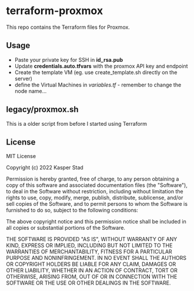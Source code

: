 # terraform-proxmox

This repo contains the Terraform files for Proxmox.

## Usage

* Paste your private key for SSH in **id_rsa.pub**
* Update **credentials.auto.tfvars** with the proxmox API key and endpoint
* Create the template VM (eg. use create_template.sh directly on the server)
* define the Virtual Machines in *variables.tf* - remember to change the node name...

## legacy/proxmox.sh

This is a older script from before I started using Terraform

## License

MIT License

Copyright (c) 2022 Kasper Stad

Permission is hereby granted, free of charge, to any person obtaining a copy
of this software and associated documentation files (the "Software"), to deal
in the Software without restriction, including without limitation the rights
to use, copy, modify, merge, publish, distribute, sublicense, and/or sell
copies of the Software, and to permit persons to whom the Software is
furnished to do so, subject to the following conditions:

The above copyright notice and this permission notice shall be included in all
copies or substantial portions of the Software.

THE SOFTWARE IS PROVIDED "AS IS", WITHOUT WARRANTY OF ANY KIND, EXPRESS OR
IMPLIED, INCLUDING BUT NOT LIMITED TO THE WARRANTIES OF MERCHANTABILITY,
FITNESS FOR A PARTICULAR PURPOSE AND NONINFRINGEMENT. IN NO EVENT SHALL THE
AUTHORS OR COPYRIGHT HOLDERS BE LIABLE FOR ANY CLAIM, DAMAGES OR OTHER
LIABILITY, WHETHER IN AN ACTION OF CONTRACT, TORT OR OTHERWISE, ARISING FROM,
OUT OF OR IN CONNECTION WITH THE SOFTWARE OR THE USE OR OTHER DEALINGS IN THE
SOFTWARE.
